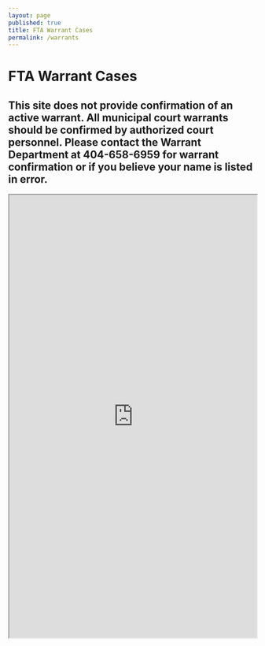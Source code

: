 ```yaml
---
layout: page
published: true
title: FTA Warrant Cases
permalink: /warrants
---
```


# FTA Warrant Cases

## This site does not provide confirmation of an active warrant.  All municipal court warrants should be confirmed by authorized court personnel.  Please contact the Warrant Department at 404-658-6959 for warrant confirmation or if you believe your name is listed in error.


<iframe src="http://courtview.atlantaga.gov/warrants/warrants.aspx" width="100%" height="900px" seamless="seamless"></iframe>
